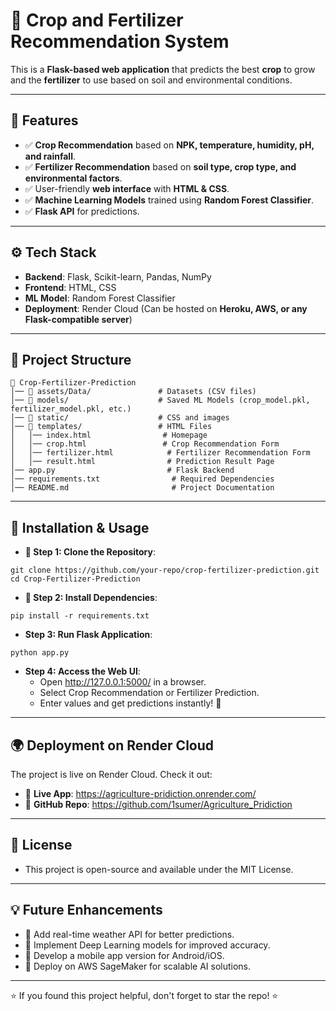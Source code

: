 # 🌱 Crop and Fertilizer Recommendation System  

This is a **Flask-based web application** that predicts the best **crop** to grow and the **fertilizer** to use based on soil and environmental conditions.

---

## 📌 Features  
- ✅ **Crop Recommendation** based on **NPK, temperature, humidity, pH, and rainfall**.  
- ✅ **Fertilizer Recommendation** based on **soil type, crop type, and environmental factors**.  
- ✅ User-friendly **web interface** with **HTML & CSS**.  
- ✅ **Machine Learning Models** trained using **Random Forest Classifier**.  
- ✅ **Flask API** for predictions.  

---

## ⚙️ Tech Stack  
- **Backend**: Flask, Scikit-learn, Pandas, NumPy  
- **Frontend**: HTML, CSS  
- **ML Model**: Random Forest Classifier  
- **Deployment**: Render Cloud (Can be hosted on **Heroku, AWS, or any Flask-compatible server**)  

---

## 📂 Project Structure  
```plaintext
📁 Crop-Fertilizer-Prediction  
│── 📁 assets/Data/               # Datasets (CSV files)  
│── 📁 models/                    # Saved ML Models (crop_model.pkl, fertilizer_model.pkl, etc.)  
│── 📁 static/                    # CSS and images  
│── 📁 templates/                 # HTML Files  
│   │── index.html                # Homepage  
│   │── crop.html                 # Crop Recommendation Form  
│   │── fertilizer.html            # Fertilizer Recommendation Form  
│   │── result.html                # Prediction Result Page  
│── app.py                         # Flask Backend  
│── requirements.txt                # Required Dependencies  
│── README.md                       # Project Documentation  
```
---

##  🚀 Installation & Usage 
- **🔹 Step 1: Clone the Repository**: 
```
git clone https://github.com/your-repo/crop-fertilizer-prediction.git
cd Crop-Fertilizer-Prediction
``` 
- **🔹 Step 2: Install Dependencies**:

`pip install -r requirements.txt`

- **Step 3: Run Flask Application**:
  
`python app.py`

- **Step 4: Access the Web UI**: 
    - Open http://127.0.0.1:5000/ in a browser.
    - Select Crop Recommendation or Fertilizer Prediction.
    - Enter values and get predictions instantly! 🎯

---

## 🌍 Deployment on Render Cloud

The project is live on Render Cloud. Check it out:

- 🔗 **Live App**: https://agriculture-pridiction.onrender.com/
- 📂 **GitHub Repo**: https://github.com/1sumer/Agriculture_Pridiction

---

## 📜 License  
- This project is open-source and available under the MIT License.

---

## 💡 Future Enhancements 
- 🔹 Add real-time weather API for better predictions.
- 🔹 Implement Deep Learning models for improved accuracy.
- 🔹 Develop a mobile app version for Android/iOS.
- 🔹 Deploy on AWS SageMaker for scalable AI solutions.

---

⭐ If you found this project helpful, don't forget to star the repo! ⭐
